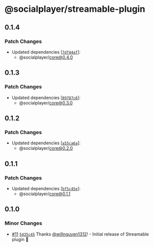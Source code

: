 # @socialplayer/streamable-plugin

## 0.1.4

### Patch Changes

- Updated dependencies
  [[`7df44af`](https://github.com/willnguyen1312/socialplayer/commit/7df44af677bc8f9c871bbdbaa0a285dd23628b37)]:
  - @socialplayer/core@0.4.0

## 0.1.3

### Patch Changes

- Updated dependencies
  [[`89787c6`](https://github.com/willnguyen1312/socialplayer/commit/89787c62956035c9f6a826cba6aaeb438ff5113b)]:
  - @socialplayer/core@0.3.0

## 0.1.2

### Patch Changes

- Updated dependencies
  [[`a55ca6a`](https://github.com/willnguyen1312/socialplayer/commit/a55ca6a346424299ae2e361f2d8106cfa763cc51)]:
  - @socialplayer/core@0.2.0

## 0.1.1

### Patch Changes

- Updated dependencies
  [[`bf5c45e`](https://github.com/willnguyen1312/socialplayer/commit/bf5c45e9c59fd4196a86ad08601dc1f14febcc7c)]:
  - @socialplayer/core@0.1.1

## 0.1.0

### Minor Changes

- [#11](https://github.com/willnguyen1312/socialplayer/pull/11)
  [`5435c45`](https://github.com/willnguyen1312/socialplayer/commit/5435c4598333b94892d1b73e10161fd8214e293b) Thanks
  [@willnguyen1312](https://github.com/willnguyen1312)! - Initial release of Streamable plugin 🚀
